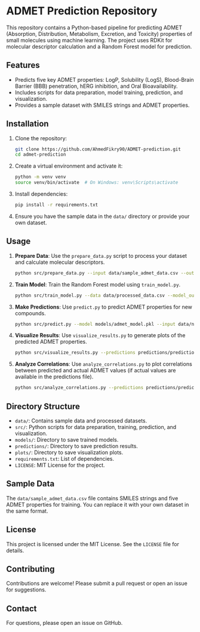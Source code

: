 # ADMET Prediction Repository

This repository contains a Python-based pipeline for predicting ADMET (Absorption, Distribution, Metabolism, Excretion, and Toxicity) properties of small molecules using machine learning. The project uses RDKit for molecular descriptor calculation and a Random Forest model for prediction.

## Features
- Predicts five key ADMET properties: LogP, Solubility (LogS), Blood-Brain Barrier (BBB) penetration, hERG inhibition, and Oral Bioavailability.
- Includes scripts for data preparation, model training, prediction, and visualization.
- Provides a sample dataset with SMILES strings and ADMET properties.

## Installation
1. Clone the repository:
   ```bash
   git clone https://github.com/AhmedFikry90/ADMET-prediction.git
   cd admet-prediction
   ```
2. Create a virtual environment and activate it:
   ```bash
   python -m venv venv
   source venv/bin/activate  # On Windows: venv\Scripts\activate
   ```
3. Install dependencies:
   ```bash
   pip install -r requirements.txt
   ```
4. Ensure you have the sample data in the `data/` directory or provide your own dataset.

## Usage
1. **Prepare Data**: Use the `prepare_data.py` script to process your dataset and calculate molecular descriptors.
   ```bash
   python src/prepare_data.py --input data/sample_admet_data.csv --output data/processed_data.csv
   ```
2. **Train Model**: Train the Random Forest model using `train_model.py`.
   ```bash
   python src/train_model.py --data data/processed_data.csv --model_output models/admet_model.pkl
   ```
3. **Make Predictions**: Use `predict.py` to predict ADMET properties for new compounds.
   ```bash
   python src/predict.py --model models/admet_model.pkl --input data/new_compounds.csv --output predictions/predictions.csv
   ```
4. **Visualize Results**: Use `visualize_results.py` to generate plots of the predicted ADMET properties.
   ```bash
   python src/visualize_results.py --predictions predictions/predictions.csv --output plots/admet_bar_plot.png
   ```
5. **Analyze Correlations**: Use `analyze_correlations.py` to plot correlations between predicted and actual ADMET values (if actual values are available in the predictions file).
   ```bash
   python src/analyze_correlations.py --predictions predictions/predictions.csv --output plots/correlation_plot.png
   ```

## Directory Structure
- `data/`: Contains sample data and processed datasets.
- `src/`: Python scripts for data preparation, training, prediction, and visualization.
- `models/`: Directory to save trained models.
- `predictions/`: Directory to save prediction results.
- `plots/`: Directory to save visualization plots.
- `requirements.txt`: List of dependencies.
- `LICENSE`: MIT License for the project.

## Sample Data
The `data/sample_admet_data.csv` file contains SMILES strings and five ADMET properties for training. You can replace it with your own dataset in the same format.

## License
This project is licensed under the MIT License. See the `LICENSE` file for details.

## Contributing
Contributions are welcome! Please submit a pull request or open an issue for suggestions.

## Contact
For questions, please open an issue on GitHub.